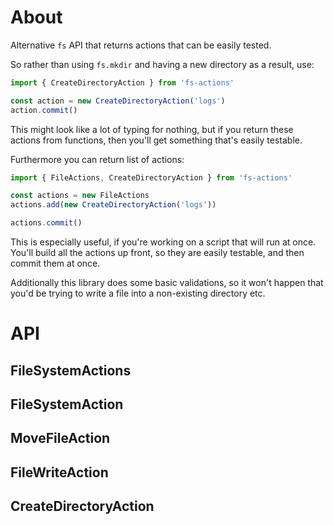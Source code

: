 # About

Alternative `fs` API that returns actions that can be easily tested.

So rather than using `fs.mkdir` and having a new directory as a result, use:

```js
import { CreateDirectoryAction } from 'fs-actions'

const action = new CreateDirectoryAction('logs')
action.commit()
```

This might look like a lot of typing for nothing, but if you return these actions from functions, then you'll get something that's easily testable.

Furthermore you can return list of actions:

```js
import { FileActions, CreateDirectoryAction } from 'fs-actions'

const actions = new FileActions
actions.add(new CreateDirectoryAction('logs'))

actions.commit()
```

This is especially useful, if you're working on a script that will run at once. You'll build all the actions up front, so they are easily testable, and then commit them at once.

Additionally this library does some basic validations, so it won't happen that you'd be trying to write a file into a non-existing directory etc.

# API

## FileSystemActions

## FileSystemAction

## MoveFileAction

## FileWriteAction

## CreateDirectoryAction
